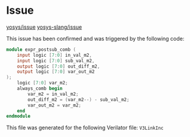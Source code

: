 # Issue

[yosys/issue](https://github.com/YosysHQ/yosys/issues/5151)
[yosys-slang/issue](https://github.com/povik/yosys-slang/issues/161)

This issue has been confirmed and was triggered by the following code:

```verilog
module expr_postsub_comb (
    input logic [7:0] in_val_m2,
    input logic [7:0] sub_val_m2,
    output logic [7:0] out_diff_m2,
    output logic [7:0] var_out_m2
);
    logic [7:0] var_m2;
    always_comb begin
        var_m2 = in_val_m2;
        out_diff_m2 = (var_m2--) - sub_val_m2;
        var_out_m2 = var_m2;
    end
endmodule
```

This file was generated for the following Verilator file: `V3LinkInc`
